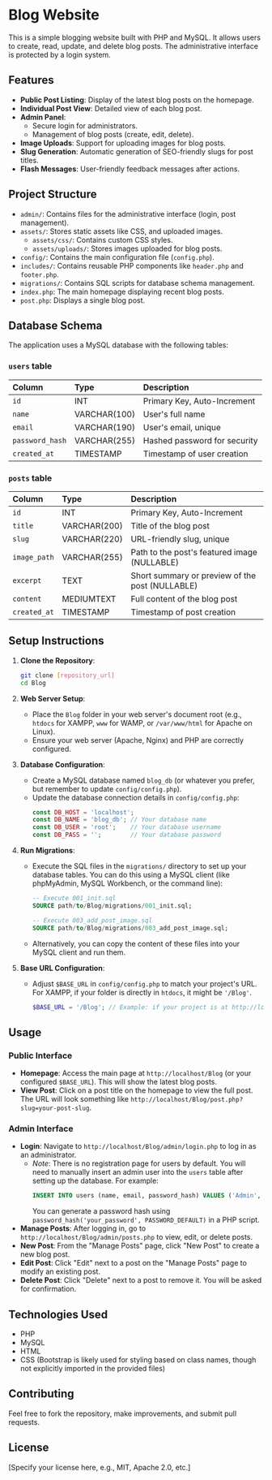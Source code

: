 # Blog Website

This is a simple blogging website built with PHP and MySQL. It allows users to create, read, update, and delete blog posts. The administrative interface is protected by a login system.

## Features

*   **Public Post Listing**: Display of the latest blog posts on the homepage.
*   **Individual Post View**: Detailed view of each blog post.
*   **Admin Panel**:
    *   Secure login for administrators.
    *   Management of blog posts (create, edit, delete).
*   **Image Uploads**: Support for uploading images for blog posts.
*   **Slug Generation**: Automatic generation of SEO-friendly slugs for post titles.
*   **Flash Messages**: User-friendly feedback messages after actions.

## Project Structure

*   `admin/`: Contains files for the administrative interface (login, post management).
*   `assets/`: Stores static assets like CSS, and uploaded images.
    *   `assets/css/`: Contains custom CSS styles.
    *   `assets/uploads/`: Stores images uploaded for blog posts.
*   `config/`: Contains the main configuration file (`config.php`).
*   `includes/`: Contains reusable PHP components like `header.php` and `footer.php`.
*   `migrations/`: Contains SQL scripts for database schema management.
*   `index.php`: The main homepage displaying recent blog posts.
*   `post.php`: Displays a single blog post.

## Database Schema

The application uses a MySQL database with the following tables:

### `users` table

| Column        | Type         | Description                       |
| :------------ | :----------- | :-------------------------------- |
| `id`          | INT          | Primary Key, Auto-Increment       |
| `name`        | VARCHAR(100) | User's full name                  |
| `email`       | VARCHAR(190) | User's email, unique              |
| `password_hash` | VARCHAR(255) | Hashed password for security      |
| `created_at`  | TIMESTAMP    | Timestamp of user creation        |

### `posts` table

| Column       | Type         | Description                             |
| :----------- | :----------- | :-------------------------------------- |
| `id`         | INT          | Primary Key, Auto-Increment             |
| `title`      | VARCHAR(200) | Title of the blog post                  |
| `slug`       | VARCHAR(220) | URL-friendly slug, unique               |
| `image_path` | VARCHAR(255) | Path to the post's featured image (NULLABLE) |
| `excerpt`    | TEXT         | Short summary or preview of the post (NULLABLE) |
| `content`    | MEDIUMTEXT   | Full content of the blog post           |
| `created_at` | TIMESTAMP    | Timestamp of post creation              |

## Setup Instructions

1.  **Clone the Repository**:
    ```bash
    git clone [repository_url]
    cd Blog
    ```

2.  **Web Server Setup**:
    *   Place the `Blog` folder in your web server's document root (e.g., `htdocs` for XAMPP, `www` for WAMP, or `/var/www/html` for Apache on Linux).
    *   Ensure your web server (Apache, Nginx) and PHP are correctly configured.

3.  **Database Configuration**:
    *   Create a MySQL database named `blog_db` (or whatever you prefer, but remember to update `config/config.php`).
    *   Update the database connection details in `config/config.php`:
        ```php
        const DB_HOST = 'localhost';
        const DB_NAME = 'blog_db'; // Your database name
        const DB_USER = 'root';    // Your database username
        const DB_PASS = '';        // Your database password
        ```

4.  **Run Migrations**:
    *   Execute the SQL files in the `migrations/` directory to set up your database tables. You can do this using a MySQL client (like phpMyAdmin, MySQL Workbench, or the command line):
        ```sql
        -- Execute 001_init.sql
        SOURCE path/to/Blog/migrations/001_init.sql;

        -- Execute 003_add_post_image.sql
        SOURCE path/to/Blog/migrations/003_add_post_image.sql;
        ```
    *   Alternatively, you can copy the content of these files into your MySQL client and run them.

5.  **Base URL Configuration**:
    *   Adjust `$BASE_URL` in `config/config.php` to match your project's URL. For XAMPP, if your folder is directly in `htdocs`, it might be `'/Blog'`.
        ```php
        $BASE_URL = '/Blog'; // Example: if your project is at http://localhost/Blog
        ```

## Usage

### Public Interface

*   **Homepage**: Access the main page at `http://localhost/Blog` (or your configured `$BASE_URL`). This will show the latest blog posts.
*   **View Post**: Click on a post title on the homepage to view the full post. The URL will look something like `http://localhost/Blog/post.php?slug=your-post-slug`.

### Admin Interface

*   **Login**: Navigate to `http://localhost/Blog/admin/login.php` to log in as an administrator.
    *   *Note*: There is no registration page for users by default. You will need to manually insert an admin user into the `users` table after setting up the database. For example:
        ```sql
        INSERT INTO users (name, email, password_hash) VALUES ('Admin', 'admin@example.com', '\$2y\$10\$YOUR_HASHED_PASSWORD_HERE');
        ```
        You can generate a password hash using `password_hash('your_password', PASSWORD_DEFAULT)` in a PHP script.
*   **Manage Posts**: After logging in, go to `http://localhost/Blog/admin/posts.php` to view, edit, or delete posts.
*   **New Post**: From the "Manage Posts" page, click "New Post" to create a new blog post.
*   **Edit Post**: Click "Edit" next to a post on the "Manage Posts" page to modify an existing post.
*   **Delete Post**: Click "Delete" next to a post to remove it. You will be asked for confirmation.

## Technologies Used

*   PHP
*   MySQL
*   HTML
*   CSS (Bootstrap is likely used for styling based on class names, though not explicitly imported in the provided files)

## Contributing

Feel free to fork the repository, make improvements, and submit pull requests.

## License

[Specify your license here, e.g., MIT, Apache 2.0, etc.]
